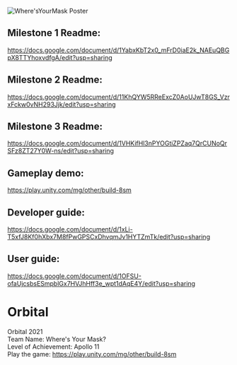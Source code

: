 ![Where'sYourMask Poster](https://user-images.githubusercontent.com/72749521/118357180-64cb1d00-b5ab-11eb-9173-e770dfbaf9fd.jpg) <br />

## Milestone 1 Readme:
https://docs.google.com/document/d/1YabxKbT2x0_mFrD0iaE2k_NAEuQBGpX8TTYhoxvdfgA/edit?usp=sharing

## Milestone 2 Readme:
https://docs.google.com/document/d/11KhQYW5RReExcZ0AoUJwT8GS_VzrxFckw0vNH293Jjk/edit?usp=sharing

## Milestone 3 Readme:
https://docs.google.com/document/d/1VHKifHl3nPYOGtiZPZaq7QrCUNoQrSFz8ZT27Y0W-ns/edit?usp=sharing

## Gameplay demo:
https://play.unity.com/mg/other/build-8sm

## Developer guide:
https://docs.google.com/document/d/1xLi-T5xfJ8Kf0hXbx7M8fPwGPSCxDhvqmJv1HYTZmTk/edit?usp=sharing

## User guide:
https://docs.google.com/document/d/1OFSU-ofaUjcsbsESmpblGx7HVJhHff3e_wpt1dAqE4Y/edit?usp=sharing

# Orbital
Orbital 2021 <br />
Team Name: Where's Your Mask? <br />
Level of Achievement: Apollo 11 <br />
Play the game: https://play.unity.com/mg/other/build-8sm



